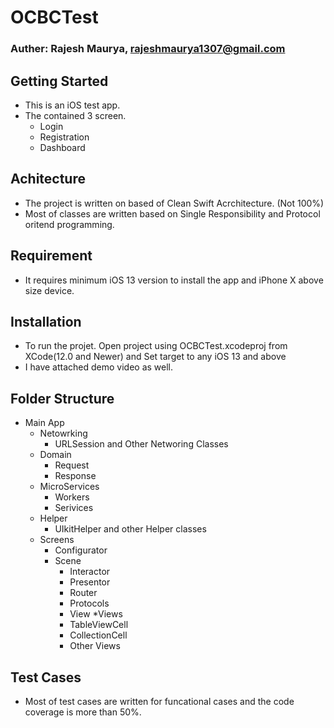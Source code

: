 # OCBCTest

### Auther: Rajesh Maurya, rajeshmaurya1307@gmail.com

## Getting Started
- This is an iOS test app.
- The contained 3 screen.
    - Login
    - Registration
    - Dashboard
    
## Achitecture
- The project is written on based of Clean Swift Acrchitecture. (Not 100%)
- Most of classes are written based on Single Responsibility and Protocol oritend programming. 

## Requirement
- It requires minimum iOS 13 version to install the app and iPhone X above size device.

## Installation
- To run the projet. Open project using OCBCTest.xcodeproj from XCode(12.0 and Newer) and Set target to any iOS 13 and above
-  I have attached demo video as well.
 
## Folder Structure
* Main App
    * Netowrking
        * URLSession and Other Networing Classes
    * Domain
        * Request
        * Response
    * MicroServices
        * Workers
        * Serivices
    * Helper
        * UIkitHelper and other Helper classes
    * Screens
        * Configurator
        * Scene
            * Interactor
            * Presentor
            * Router
            * Protocols
            * View
        *Views
            * TableViewCell
            * CollectionCell
            * Other Views


## Test Cases
- Most of test cases are written for funcational cases and the code coverage is more than 50%.
 


